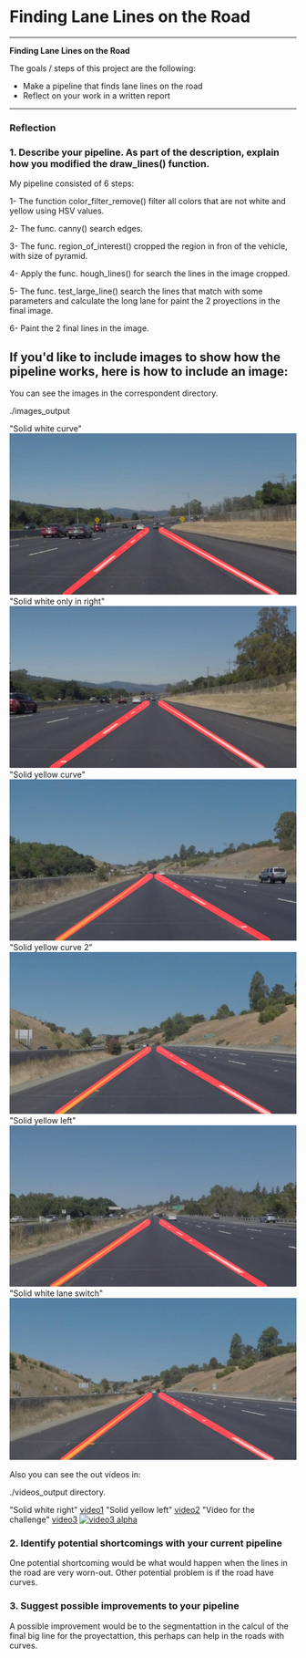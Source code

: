 # **Finding Lane Lines on the Road** 


---

**Finding Lane Lines on the Road**

The goals / steps of this project are the following:
* Make a pipeline that finds lane lines on the road
* Reflect on your work in a written report


[//]: # (Image References)

[image1]: ./images_output/solidWhiteCurve.jpg "Solid white curve"
[image2]: ./images_output/solidWhiteRight.jpg "Solid white only in right"
[image3]: ./images_output/solidYellowCurve.jpg "Solid yellow curve"
[image4]: ./images_output/solidYellowCurve2.jpg "Solid yellow curve 2"
[image5]: ./images_output/solidYellowLeft.jpg "Solid yellow left"
[image6]: ./images_output/whiteCarLaneSwitch.jpg "Solid white lane switch"

[video1]: ./videos_output/solidWhiteRight.mp4 "Solid white right"
[video2]: ./videos_output/solidYellowLeft.mp4 "Solid yellow left"
[video3]: ./videos_output/challenge.mp4 "Video for the challenge"


---

### Reflection

### 1. Describe your pipeline. As part of the description, explain how you modified the draw_lines() function.

My pipeline consisted of 6 steps:

1- The function color_filter_remove() filter all colors that are not white and yellow using HSV values.

2- The func. canny() search edges.

3- The func. region_of_interest() cropped the region in fron of the vehicle, with size of pyramid.

4- Apply the func. hough_lines() for search the lines in the image cropped.

5- The func. test_large_line() search the lines that match with some parameters and calculate the long lane for paint the 2 proyections in the final image.

6- Paint the 2 final lines in the image.



## If you'd like to include images to show how the pipeline works, here is how to include an image: 

You can see the images in the correspondent directory.

./images_output

"Solid white curve"
![alt text][image1]
"Solid white only in right"
![alt text][image2]
"Solid yellow curve"
![alt text][image3]
"Solid yellow curve 2"
![alt text][image4]
"Solid yellow left"
![alt text][image5]
"Solid white lane switch"
![alt text][image6]

Also you can see the out videos in:

./videos_output directory.

"Solid white right"
[video1]
"Solid yellow left"
[video2]
"Video for the challenge"
[video3]
[![video3 alpha](https://j.gifs.com/2xQjJj.gif)](video3)



### 2. Identify potential shortcomings with your current pipeline



One potential shortcoming would be what would happen when the lines in the road are very worn-out.
Other potential problem is if the road have curves.


### 3. Suggest possible improvements to your pipeline

A possible improvement would be to the segmentattion in the calcul of the final big line for the proyectattion, this perhaps can help in the roads with curves.
